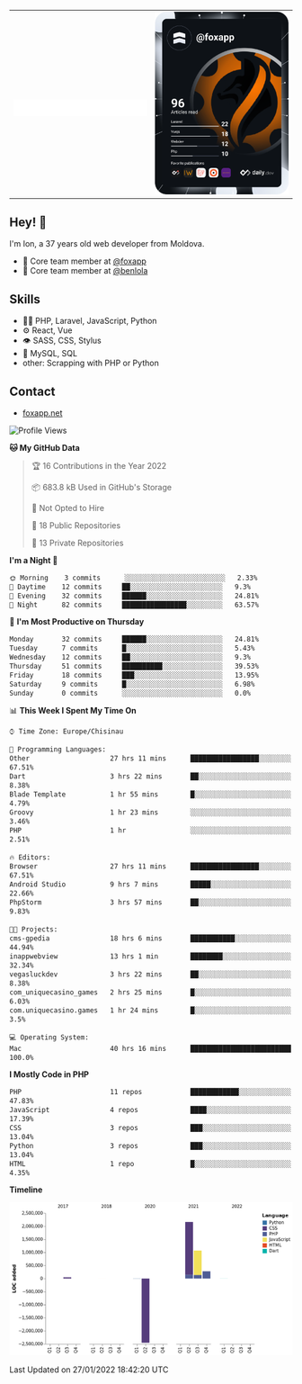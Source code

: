 
<table width="1000">
    <tr>
        <td width="500">
		<h1 align="center">
            		<img src="https://raw.githubusercontent.com/foxapp/foxapp/master/name.svg" alt="Ion Enache" />
        	</h1>
	</td>
        <td width="500" align="right"><a href="https://app.daily.dev/foxapp"><img src="https://github.com/foxapp/foxapp/blob/master/devcard.svg" width="250" alt="Ion Enache's Dev Card"/></a></td>
    </tr>
</table>


## Hey! 👋
I'm Ion, a 37 years old web developer from Moldova.

- 👥 Core team member at [@foxapp](https://github.com/foxapp)
- 👥 Core team member at [@benlola](https://github.com/benlola)

## Skills
- 👨‍💻 PHP, Laravel, JavaScript, Python
- ⚙️ React, Vue
- 👁️ SASS, CSS, Stylus
- 💽 MySQL, SQL
- other: Scrapping with PHP or Python

## Contact
- [foxapp.net](https://www.foxapp.net)


<!--START_SECTION:waka-->
![Profile Views](http://img.shields.io/badge/Profile%20Views-1-blue)

**🐱 My GitHub Data** 

> 🏆 16 Contributions in the Year 2022
 > 
> 📦 683.8 kB Used in GitHub's Storage 
 > 
> 🚫 Not Opted to Hire
 > 
> 📜 18 Public Repositories 
 > 
> 🔑 13 Private Repositories  
 > 
**I'm a Night 🦉** 

```text
🌞 Morning    3 commits      ░░░░░░░░░░░░░░░░░░░░░░░░░   2.33% 
🌆 Daytime    12 commits     ██░░░░░░░░░░░░░░░░░░░░░░░   9.3% 
🌃 Evening    32 commits     ██████░░░░░░░░░░░░░░░░░░░   24.81% 
🌙 Night      82 commits     ████████████████░░░░░░░░░   63.57%

```
📅 **I'm Most Productive on Thursday** 

```text
Monday       32 commits     ██████░░░░░░░░░░░░░░░░░░░   24.81% 
Tuesday      7 commits      █░░░░░░░░░░░░░░░░░░░░░░░░   5.43% 
Wednesday    12 commits     ██░░░░░░░░░░░░░░░░░░░░░░░   9.3% 
Thursday     51 commits     ██████████░░░░░░░░░░░░░░░   39.53% 
Friday       18 commits     ███░░░░░░░░░░░░░░░░░░░░░░   13.95% 
Saturday     9 commits      █░░░░░░░░░░░░░░░░░░░░░░░░   6.98% 
Sunday       0 commits      ░░░░░░░░░░░░░░░░░░░░░░░░░   0.0%

```


📊 **This Week I Spent My Time On** 

```text
⌚︎ Time Zone: Europe/Chisinau

💬 Programming Languages: 
Other                    27 hrs 11 mins      █████████████████░░░░░░░░   67.51% 
Dart                     3 hrs 22 mins       ██░░░░░░░░░░░░░░░░░░░░░░░   8.38% 
Blade Template           1 hr 55 mins        █░░░░░░░░░░░░░░░░░░░░░░░░   4.79% 
Groovy                   1 hr 23 mins        ░░░░░░░░░░░░░░░░░░░░░░░░░   3.46% 
PHP                      1 hr                ░░░░░░░░░░░░░░░░░░░░░░░░░   2.51%

🔥 Editors: 
Browser                  27 hrs 11 mins      █████████████████░░░░░░░░   67.51% 
Android Studio           9 hrs 7 mins        █████░░░░░░░░░░░░░░░░░░░░   22.66% 
PhpStorm                 3 hrs 57 mins       ██░░░░░░░░░░░░░░░░░░░░░░░   9.83%

🐱‍💻 Projects: 
cms-gpedia               18 hrs 6 mins       ███████████░░░░░░░░░░░░░░   44.94% 
inappwebview             13 hrs 1 min        ████████░░░░░░░░░░░░░░░░░   32.34% 
vegasluckdev             3 hrs 22 mins       ██░░░░░░░░░░░░░░░░░░░░░░░   8.38% 
com_uniquecasino_games   2 hrs 25 mins       █░░░░░░░░░░░░░░░░░░░░░░░░   6.03% 
com.uniquecasino.games   1 hr 24 mins        █░░░░░░░░░░░░░░░░░░░░░░░░   3.5%

💻 Operating System: 
Mac                      40 hrs 16 mins      █████████████████████████   100.0%

```

**I Mostly Code in PHP** 

```text
PHP                      11 repos            ████████████░░░░░░░░░░░░░   47.83% 
JavaScript               4 repos             ████░░░░░░░░░░░░░░░░░░░░░   17.39% 
CSS                      3 repos             ███░░░░░░░░░░░░░░░░░░░░░░   13.04% 
Python                   3 repos             ███░░░░░░░░░░░░░░░░░░░░░░   13.04% 
HTML                     1 repo              █░░░░░░░░░░░░░░░░░░░░░░░░   4.35%

```


**Timeline**

![Chart not found](https://raw.githubusercontent.com/foxapp/foxapp/master/charts/bar_graph.png) 


 Last Updated on 27/01/2022 18:42:20 UTC
<!--END_SECTION:waka-->
